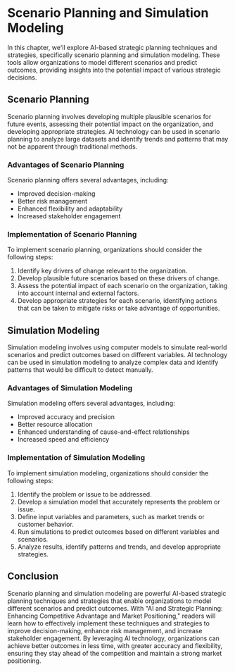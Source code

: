 Scenario Planning and Simulation Modeling
=========================================================================================================

In this chapter, we'll explore AI-based strategic planning techniques and strategies, specifically scenario planning and simulation modeling. These tools allow organizations to model different scenarios and predict outcomes, providing insights into the potential impact of various strategic decisions.

Scenario Planning
-----------------

Scenario planning involves developing multiple plausible scenarios for future events, assessing their potential impact on the organization, and developing appropriate strategies. AI technology can be used in scenario planning to analyze large datasets and identify trends and patterns that may not be apparent through traditional methods.

### Advantages of Scenario Planning

Scenario planning offers several advantages, including:

* Improved decision-making
* Better risk management
* Enhanced flexibility and adaptability
* Increased stakeholder engagement

### Implementation of Scenario Planning

To implement scenario planning, organizations should consider the following steps:

1. Identify key drivers of change relevant to the organization.
2. Develop plausible future scenarios based on these drivers of change.
3. Assess the potential impact of each scenario on the organization, taking into account internal and external factors.
4. Develop appropriate strategies for each scenario, identifying actions that can be taken to mitigate risks or take advantage of opportunities.

Simulation Modeling
-------------------

Simulation modeling involves using computer models to simulate real-world scenarios and predict outcomes based on different variables. AI technology can be used in simulation modeling to analyze complex data and identify patterns that would be difficult to detect manually.

### Advantages of Simulation Modeling

Simulation modeling offers several advantages, including:

* Improved accuracy and precision
* Better resource allocation
* Enhanced understanding of cause-and-effect relationships
* Increased speed and efficiency

### Implementation of Simulation Modeling

To implement simulation modeling, organizations should consider the following steps:

1. Identify the problem or issue to be addressed.
2. Develop a simulation model that accurately represents the problem or issue.
3. Define input variables and parameters, such as market trends or customer behavior.
4. Run simulations to predict outcomes based on different variables and scenarios.
5. Analyze results, identify patterns and trends, and develop appropriate strategies.

Conclusion
----------

Scenario planning and simulation modeling are powerful AI-based strategic planning techniques and strategies that enable organizations to model different scenarios and predict outcomes. With "AI and Strategic Planning: Enhancing Competitive Advantage and Market Positioning," readers will learn how to effectively implement these techniques and strategies to improve decision-making, enhance risk management, and increase stakeholder engagement. By leveraging AI technology, organizations can achieve better outcomes in less time, with greater accuracy and flexibility, ensuring they stay ahead of the competition and maintain a strong market positioning.
